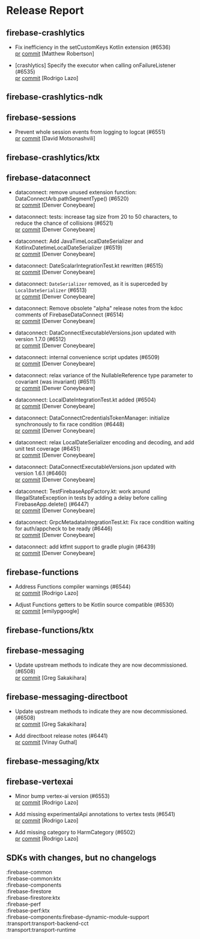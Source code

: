 # Release Report
## firebase-crashlytics
      
* Fix inefficiency in the setCustomKeys Kotlin extension (#6536)   
  [pr](https://github.com/firebase/firebase-android-sdk/pull/6536) [commit](https://github.com/firebase/firebase-android-sdk/commit/0743d5a399d1fcef159b02fe203fa83fb4e147db)  [Matthew Robertson]

* [crashlytics] Specify the executor when calling onFailureListener (#6535)   
  [pr](https://github.com/firebase/firebase-android-sdk/pull/6535) [commit](https://github.com/firebase/firebase-android-sdk/commit/c00de5a38247eafe6b920c31583707cd286d0a07)  [Rodrigo Lazo]

## firebase-crashlytics-ndk
      

## firebase-sessions
      
* Prevent whole session events from logging to logcat (#6551)   
  [pr](https://github.com/firebase/firebase-android-sdk/pull/6551) [commit](https://github.com/firebase/firebase-android-sdk/commit/56282124ec274789d85274a710ebcf8d63012ff6)  [David Motsonashvili]

## firebase-crashlytics/ktx
      

## firebase-dataconnect
      
* dataconnect: remove unused extension function: DataConnectArb.pathSegmentType() (#6520)   
  [pr](https://github.com/firebase/firebase-android-sdk/pull/6520) [commit](https://github.com/firebase/firebase-android-sdk/commit/866e6bd246fde0e54fdeb5f5d0c043632edf4161)  [Denver Coneybeare]

* dataconnect: tests: increase tag size from 20 to 50 characters, to reduce the chance of collisions (#6521)   
  [pr](https://github.com/firebase/firebase-android-sdk/pull/6521) [commit](https://github.com/firebase/firebase-android-sdk/commit/4bc552f8f93871a459477842d4553b47324d1bcc)  [Denver Coneybeare]

* dataconnect: Add JavaTimeLocalDateSerializer and KotlinxDatetimeLocalDateSerializer (#6519)   
  [pr](https://github.com/firebase/firebase-android-sdk/pull/6519) [commit](https://github.com/firebase/firebase-android-sdk/commit/39e7c927399e17902659bd5e6eba1821b4bb06f2)  [Denver Coneybeare]

* dataconnect: DateScalarIntegrationTest.kt rewritten (#6515)   
  [pr](https://github.com/firebase/firebase-android-sdk/pull/6515) [commit](https://github.com/firebase/firebase-android-sdk/commit/9299c6da023c579f11f5885ec8a3b3ac8d0ce65f)  [Denver Coneybeare]

* dataconnect: `DateSerializer` removed, as it is superceded by `LocalDateSerializer` (#6513)   
  [pr](https://github.com/firebase/firebase-android-sdk/pull/6513) [commit](https://github.com/firebase/firebase-android-sdk/commit/c87f10341090733ab8cfcb7997960544950c7f89)  [Denver Coneybeare]

* dataconnect: Remove obsolete "alpha" release notes from the kdoc comments of FirebaseDataConnect (#6514)   
  [pr](https://github.com/firebase/firebase-android-sdk/pull/6514) [commit](https://github.com/firebase/firebase-android-sdk/commit/46cf77c01388c66591b3f332918e738a7416ad78)  [Denver Coneybeare]

* dataconnect: DataConnectExecutableVersions.json updated with version 1.7.0 (#6512)   
  [pr](https://github.com/firebase/firebase-android-sdk/pull/6512) [commit](https://github.com/firebase/firebase-android-sdk/commit/b61a095863c71d7c69069ce2f30e223a64ee0ae2)  [Denver Coneybeare]

* dataconnect: internal convenience script updates (#6509)   
  [pr](https://github.com/firebase/firebase-android-sdk/pull/6509) [commit](https://github.com/firebase/firebase-android-sdk/commit/848650b83f46f272b2b8aed8a5b5f504b2841d57)  [Denver Coneybeare]

* dataconnect: relax variance of the NullableReference type parameter to covariant (was invariant) (#6511)   
  [pr](https://github.com/firebase/firebase-android-sdk/pull/6511) [commit](https://github.com/firebase/firebase-android-sdk/commit/d6bfc7b33336e6e71fed2aa21c29a7194ff733e5)  [Denver Coneybeare]

* dataconnect: LocalDateIntegrationTest.kt added (#6504)   
  [pr](https://github.com/firebase/firebase-android-sdk/pull/6504) [commit](https://github.com/firebase/firebase-android-sdk/commit/c737e21b0718c10bc126bdf70d8b672307647954)  [Denver Coneybeare]

* dataconnect: DataConnectCredentialsTokenManager: initialize synchronously to fix race condition (#6448)   
  [pr](https://github.com/firebase/firebase-android-sdk/pull/6448) [commit](https://github.com/firebase/firebase-android-sdk/commit/4e2dcd0b7518c5fb84d01036c2b196f3c1363473)  [Denver Coneybeare]

* dataconnect: relax LocalDateSerializer encoding and decoding, and add unit test coverage (#6451)   
  [pr](https://github.com/firebase/firebase-android-sdk/pull/6451) [commit](https://github.com/firebase/firebase-android-sdk/commit/0eff5d3b0a6287d93a42bc32cac8abf5a6f41db8)  [Denver Coneybeare]

* dataconnect: DataConnectExecutableVersions.json updated with version 1.6.1 (#6460)   
  [pr](https://github.com/firebase/firebase-android-sdk/pull/6460) [commit](https://github.com/firebase/firebase-android-sdk/commit/57e401c42ba1c9bb295eba41939e85680c637089)  [Denver Coneybeare]

* dataconnect: TestFirebaseAppFactory.kt: work around IllegalStateException in tests by adding a delay before calling FirebaseApp.delete() (#6447)   
  [pr](https://github.com/firebase/firebase-android-sdk/pull/6447) [commit](https://github.com/firebase/firebase-android-sdk/commit/f20340a13fbe17d0a2ad3ee23a09d3a6570a68e4)  [Denver Coneybeare]

* dataconnect: GrpcMetadataIntegrationTest.kt: Fix race condition waiting for auth/appcheck to be ready (#6446)   
  [pr](https://github.com/firebase/firebase-android-sdk/pull/6446) [commit](https://github.com/firebase/firebase-android-sdk/commit/5f6bc63616e4438d2c0386f4e34a440136ebfe97)  [Denver Coneybeare]

* dataconnect: add ktfmt support to gradle plugin (#6439)   
  [pr](https://github.com/firebase/firebase-android-sdk/pull/6439) [commit](https://github.com/firebase/firebase-android-sdk/commit/6bee142400ff07250def71e2d20697f34cd1de8b)  [Denver Coneybeare]

## firebase-functions
      
* Address Functions compiler warnings (#6544)   
  [pr](https://github.com/firebase/firebase-android-sdk/pull/6544) [commit](https://github.com/firebase/firebase-android-sdk/commit/bae6706249ef35d97d555acb2d2cddb34cf145a4)  [Rodrigo Lazo]

* Adjust Functions getters to be Kotlin source compatible (#6530)   
  [pr](https://github.com/firebase/firebase-android-sdk/pull/6530) [commit](https://github.com/firebase/firebase-android-sdk/commit/04bfe558f2644e298f1f9ce0488a193985369788)  [emilypgoogle]

## firebase-functions/ktx
      

## firebase-messaging
      
* Update upstream methods to indicate they are now decommissioned. (#6508)   
  [pr](https://github.com/firebase/firebase-android-sdk/pull/6508) [commit](https://github.com/firebase/firebase-android-sdk/commit/3d6e8b2c64d9489b7dc26b09b4867c191cf021d5)  [Greg Sakakihara]

## firebase-messaging-directboot
      
* Update upstream methods to indicate they are now decommissioned. (#6508)   
  [pr](https://github.com/firebase/firebase-android-sdk/pull/6508) [commit](https://github.com/firebase/firebase-android-sdk/commit/3d6e8b2c64d9489b7dc26b09b4867c191cf021d5)  [Greg Sakakihara]

* Add directboot release notes (#6441)   
  [pr](https://github.com/firebase/firebase-android-sdk/pull/6441) [commit](https://github.com/firebase/firebase-android-sdk/commit/928b9a97e03ec7deb73e3a4e5e42a7b8647dd96f)  [Vinay Guthal]

## firebase-messaging/ktx
      

## firebase-vertexai
      
* Minor bump vertex-ai version (#6553)   
  [pr](https://github.com/firebase/firebase-android-sdk/pull/6553) [commit](https://github.com/firebase/firebase-android-sdk/commit/eeb23f73ee3828a22f127a4b04d11f7fdf83150e)  [Rodrigo Lazo]

* Add missing experimentalApi annotations to vertex tests (#6541)   
  [pr](https://github.com/firebase/firebase-android-sdk/pull/6541) [commit](https://github.com/firebase/firebase-android-sdk/commit/800bc7a2c510c64c785333a1ba9fdeb363842269)  [Rodrigo Lazo]

* Add missing category to HarmCategory (#6502)   
  [pr](https://github.com/firebase/firebase-android-sdk/pull/6502) [commit](https://github.com/firebase/firebase-android-sdk/commit/28a227a172cf8377c39a24fbe9d34e757fd428a6)  [Rodrigo Lazo]


## SDKs with changes, but no changelogs
:firebase-common  
:firebase-common:ktx  
:firebase-components  
:firebase-firestore  
:firebase-firestore:ktx  
:firebase-perf  
:firebase-perf:ktx  
:firebase-components:firebase-dynamic-module-support  
:transport:transport-backend-cct  
:transport:transport-runtime